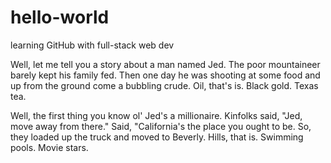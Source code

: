 # hello-world
learning GitHub with full-stack web dev

Well, let me tell you a story about a man named Jed.  The poor mountaineer barely kept his family fed.  Then one day he was shooting at some food and up from the ground come a bubbling crude.  Oil, that's is.  Black gold.  Texas tea.

Well, the first thing you know ol' Jed's a millionaire.  Kinfolks said, "Jed, move away from there."  Said, "California's the place you ought to be.  So, they loaded up the truck and moved to Beverly.  Hills, that is.  Swimming pools.  Movie stars.

